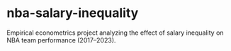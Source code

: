 # nba-salary-inequality
Empirical econometrics project analyzing the effect of salary inequality on NBA team performance (2017–2023).
